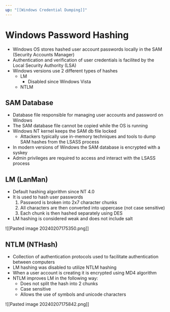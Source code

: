 ```yaml
---
up: "[[Windows Credential Dumping]]"
---
```


# Windows Password Hashing

- Windows OS stores hashed user account passwords locally in the SAM (Security Accounts Manager)
- Authentication and verification of user credentials is facilited by the Local Security Authority (LSA)
- Windows versions use 2 different types of hashes
	- LM
		- Disabled since Windows Vista
	- NTLM

## SAM Database

- Database file responsible for managing user accounts and password on Windows
- The SAM database file cannot be copied while the OS is running
- Windows NT kernel keeps the SAM db file locked
	- Attackers typically use in-memory techniques and tools to dump SAM hashes from the LSASS process
- In modern versions of Windows the SAM database is encrypted with a syskey
- Admin privileges are required to access and interact with the LSASS process

## LM (LanMan)

- Default hashing algorithm since NT 4.0
- It is used to hash user passwords
	1. Password is broken into 2x7 character chunks
	2. All characters are then converted into uppercase (not case sensitive)
	3. Each chunk is then hashed separately using DES
- LM hashing is considered weak and does not include salt

![[Pasted image 20240207175350.png]]

## NTLM (NTHash)

- Collection of authentication protocols used to facilitate authentication between computers
- LM hashing was disabled to utilize NTLM hashing
- When a user account is creating it is encrypted using MD4 algorithm
- NTLM improves LM in the following way:
	- Does not split the hash into 2 chunks
	- Case sensitive
	- Allows the use of symbols and unicode characters

![[Pasted image 20240207175842.png]]
